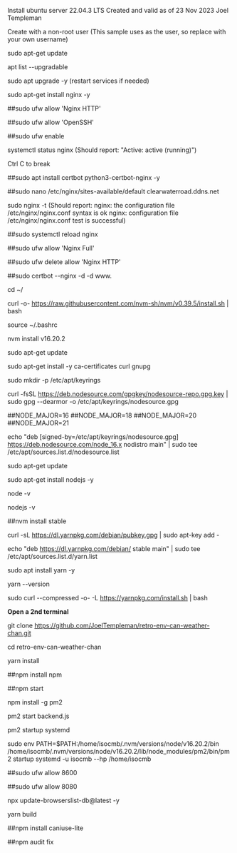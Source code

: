 Install ubuntu server 22.04.3 LTS
Created and valid as of 23 Nov 2023
Joel Templeman

Create with a non-root user (This sample uses <isocmb> as the user, so replace with your own username)

sudo apt-get update

apt list --upgradable

sudo apt upgrade -y (restart services if needed)

sudo apt-get install nginx -y

##sudo ufw allow 'Nginx HTTP'

##sudo ufw allow 'OpenSSH'

##sudo ufw enable

systemctl status nginx (Should report: "Active: active (running)")

Ctrl C to break

##sudo apt install certbot python3-certbot-nginx -y

##sudo nano /etc/nginx/sites-available/default     clearwaterroad.ddns.net

sudo nginx -t (Should report: nginx: the configuration file /etc/nginx/nginx.conf syntax is ok
nginx: configuration file /etc/nginx/nginx.conf test is successful)

##sudo systemctl reload nginx

##sudo ufw allow 'Nginx Full'

##sudo ufw delete allow 'Nginx HTTP'

##sudo certbot --nginx -d <mydomain> -d www.<mydomain>

cd ~/

curl -o- https://raw.githubusercontent.com/nvm-sh/nvm/v0.39.5/install.sh | bash

source ~/.bashrc

nvm install v16.20.2

sudo apt-get update

sudo apt-get install -y ca-certificates curl gnupg

sudo mkdir -p /etc/apt/keyrings

curl -fsSL https://deb.nodesource.com/gpgkey/nodesource-repo.gpg.key | sudo gpg --dearmor -o /etc/apt/keyrings/nodesource.gpg

##NODE_MAJOR=16
##NODE_MAJOR=18
##NODE_MAJOR=20
##NODE_MAJOR=21

echo "deb [signed-by=/etc/apt/keyrings/nodesource.gpg] https://deb.nodesource.com/node_16.x nodistro main" | sudo tee /etc/apt/sources.list.d/nodesource.list

sudo apt-get update

sudo apt-get install nodejs -y
	
node -v

nodejs -v

##nvm install stable

curl -sL https://dl.yarnpkg.com/debian/pubkey.gpg | sudo apt-key add -

echo "deb https://dl.yarnpkg.com/debian/ stable main" | sudo tee /etc/apt/sources.list.d/yarn.list

sudo apt install yarn -y

yarn --version

sudo curl --compressed -o- -L https://yarnpkg.com/install.sh | bash

**Open a 2nd terminal**

git clone https://github.com/JoelTempleman/retro-env-can-weather-chan.git

cd retro-env-can-weather-chan

yarn install

##npm install npm

##npm start

npm install -g pm2

pm2 start backend.js

pm2 startup systemd

sudo env PATH=$PATH:/home/isocmb/.nvm/versions/node/v16.20.2/bin /home/isocmb/.nvm/versions/node/v16.20.2/lib/node_modules/pm2/bin/pm2 startup systemd -u isocmb --hp /home/isocmb

##sudo ufw allow 8600

##sudo ufw allow 8080

npx update-browserslist-db@latest -y

yarn build

##npm install caniuse-lite

##npm audit fix

